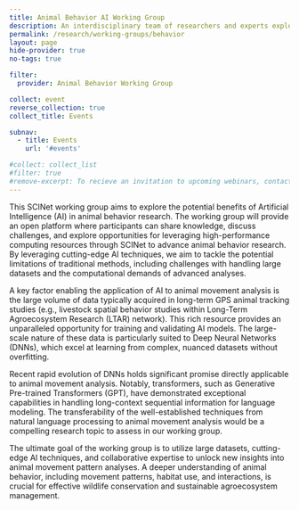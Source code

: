 ```yaml
---
title: Animal Behavior AI Working Group
description: An interdisciplinary team of researchers and experts exploring the potential benefits of Artificial Intelligence (AI) in animal behavior research
permalink: /research/working-groups/behavior
layout: page
hide-provider: true
no-tags: true

filter:
  provider: Animal Behavior Working Group

collect: event
reverse_collection: true
collect_title: Events

subnav:
  - title: Events
    url: '#events'

#collect: collect_list
#filter: true
#remove-excerpt: To recieve an invitation to upcoming webinars, contact 
---
```


This SCINet working group aims to explore the potential benefits of Artificial Intelligence (AI) in animal behavior research. The working group will provide an open platform where participants can share knowledge, discuss challenges, and explore opportunities for leveraging high-performance computing resources through SCINet to advance animal behavior research.<!--excerpt--> By leveraging cutting-edge AI techniques, we aim to tackle the potential limitations of traditional methods, including challenges with handling large datasets and the computational demands of advanced analyses.

A key factor enabling the application of AI to animal movement analysis is the large volume of data typically acquired in long-term GPS animal tracking studies (e.g., livestock spatial behavior studies within Long-Term Agroecosystem Research (LTAR) network). This rich resource provides an unparalleled opportunity for training and validating AI models. The large-scale nature of these data is particularly suited to Deep Neural Networks (DNNs), which excel at learning from complex, nuanced datasets without overfitting.

Recent rapid evolution of DNNs holds significant promise directly applicable to animal movement analysis. Notably, transformers, such as Generative Pre-trained Transformers (GPT), have demonstrated exceptional capabilities in handling long-context sequential information for language modeling. The transferability of the well-established techniques from natural language processing to animal movement analysis would be a compelling research topic to assess in our working group.

The ultimate goal of the working group is to utilize large datasets, cutting-edge AI techniques, and collaborative expertise to unlock new insights into animal movement pattern analyses. A deeper understanding of animal behavior, including movement patterns, habitat use, and interactions, is crucial for effective wildlife conservation and sustainable agroecosystem management.